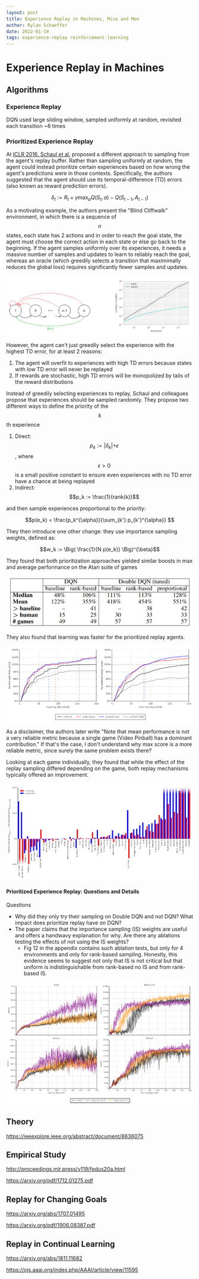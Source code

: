 ```yaml
---
layout: post
title: Experience Replay in Machines, Mice and Men 
author: Rylan Schaeffer
date: 2022-01-19
tags: experience-replay reinforcement-learning
---
```


# Experience Replay in Machines


## Algorithms

### Experience Replay

DQN used large sliding window, sampled uniformly at random, revisited each transition ~8 times

### Prioritized Experience Replay

At [ICLR 2016, Schaul et al.](https://arxiv.org/pdf/1511.05952.pdf) proposed a different
approach to sampling from the agent's replay buffer. Rather than sampling uniformly at random,
the agent could instead prioritize certain experiences based on how wrong the agent's predictions
were in those contexts. Specifically, the authors suggested that the agent should use its 
temporal-difference (TD) errors (also known as reward prediction errors).

$$ \delta_t := R_t + \gamma \max_a Q(S_t, a) - Q(S_{t-1}, A_{t-1})$$

As a motivating example, the authors present the "Blind Cliffwalk" environment, in which
there is a sequence of $$n$$ states, each state has 2 actions and in order to reach the goal state,
the agent must choose the correct action in each state or else go back to the beginning. 
If the agent samples uniformly over its
experiences, it needs a massive number of samples and updates to learn to reliably reach the goal,
whereas an oracle (which greedily selects a transition that maximimally reduces the global 
loss) requires significantly fewer samples and updates.

![img_1.png](../_blog_posts/img_4.png)

However, the agent can't just greedily select the experience with the highest TD error,
for at least 2 reasons:

1. The agent will overfit to experiences with high TD errors because states with low TD error will never be replayed
2. If rewards are stochastic, high TD errors will be monopolized by tails of the reward distributions

Instead of greedily selecting experiences to replay, Schaul and colleagues propose that experiences should
be sampled randomly. They propose two different ways to define the priority of the $$k$$th experience

1. Direct: $$p_k := \lvert \delta_k \lvert + \epsilon$$, where $$\epsilon > 0$$ is a small positive constant to
   ensure even experiences with no TD error have a chance at being replayed
2. Indirect: $$p_k := \frac{1}{rank(k)}$$

and then sample experiences proportional to the priority:

$$p(e_k) = \frac{p_k^{\alpha}}{\sum_{k'} p_{k'}^{\alpha}} $$

They then introduce one other change: they use importance sampling weights, defined as:

$$w_k := \Big( \frac{1}{N p(e_k)} \Big)^{\beta}$$

They found that both prioritization approaches yielded similar boosts in max and average
performance on the Atari suite of games

![img_2.png](img_2.png)

They also found that learning was faster for the prioritized replay agents.

![img.png](img.png)

As a disclaimer, the authors later write "Note that mean performance is not a very reliable metric
because a single game (Video Pinball) has a dominant contribution." If that's the case, I don't 
understand why max score is a more reliable metric, since surely the same problem exists there?

Looking at each game individually, they found that while the effect of the replay sampling
differed depending on the game, both replay mechanisms typically offered an improvement.

![img_1.png](img_1.png)

#### Prioritized Experience Replay: Questions and Details

Questions

- Why did they only try their sampling on Double DQN and not DQN? What impact does prioritize replay
  have on DQN?
- The paper claims that the importance sampling (IS) weights are useful and offers a handwavy explanation
  for why. Are there any ablations testing the effects of not using the IS weights?
  - Fig 12 in the appendix contains such ablation tests, but only for 4 environments and 
    only for rank-based sampling. Honestly, this evidence seems to suggest not only that IS is not critical
    but that uniform is indistinguishable from rank-based no IS and from rank-based IS.

![img_3.png](img_3.png)

## Theory

https://ieeexplore.ieee.org/abstract/document/8636075

## Empirical Study

http://proceedings.mlr.press/v119/fedus20a.html

https://arxiv.org/pdf/1712.01275.pdf


## Replay for Changing Goals

https://arxiv.org/abs/1707.01495

https://arxiv.org/pdf/1906.08387.pdf




## Replay in Continual Learning

https://arxiv.org/abs/1811.11682

https://ojs.aaai.org/index.php/AAAI/article/view/11595